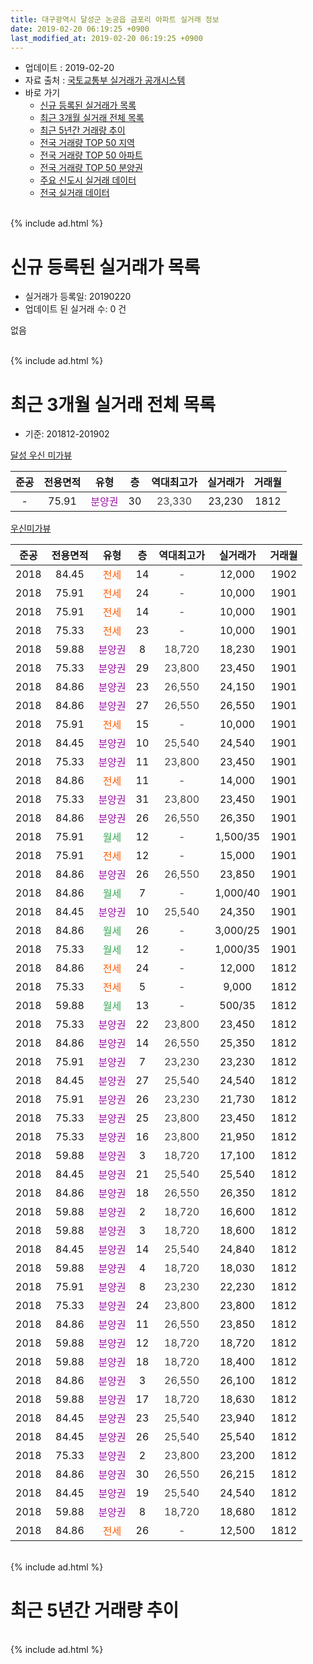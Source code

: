 ```yaml
---
title: 대구광역시 달성군 논공읍 금포리 아파트 실거래 정보
date: 2019-02-20 06:19:25 +0900
last_modified_at: 2019-02-20 06:19:25 +0900
---
```


* 업데이트 : 2019-02-20
* 자료 출처 : [국토교통부 실거래가 공개시스템](http://rt.molit.go.kr)
* 바로 가기
    * [신규 등록된 실거래가 목록](#신규-등록된-실거래가-목록)
    * [최근 3개월 실거래 전체 목록](#최근-3개월-실거래-전체-목록)
    * [최근 5년간 거래량 추이](#최근-5년간-거래량-추이)
    * [전국 거래량 TOP 50 지역](https://inasie.github.io/apt-trade-info/최근-3개월-전국에서-가장-거래가-많이-발생한-지역)
    * [전국 거래량 TOP 50 아파트](https://inasie.github.io/apt-trade-info/최근-3개월-전국에서-가장-거래가-많이-발생한-아파트)
    * [전국 거래량 TOP 50 분양권](https://inasie.github.io/apt-trade-info/최근-3개월-전국에서-가장-거래가-많이-발생한-분양권)
    * [주요 신도시 실거래 데이터](https://inasie.github.io/apt-trade-info/주요-신도시)
    * [전국 실거래 데이터](https://inasie.github.io/apt-trade-info/전국)
<br>
{% include ad.html %}
<br>

# 신규 등록된 실거래가 목록
* 실거래가 등록일: 20190220
* 업데이트 된 실거래 수: 0 건

없음

<br>
{% include ad.html %}
<br>

# 최근 3개월 실거래 전체 목록
* 기준: 201812-201902


[달성 우신 미가뷰](https://search.naver.com/search.naver?query=%EB%8C%80%EA%B5%AC%EA%B4%91%EC%97%AD%EC%8B%9C+%EB%8B%AC%EC%84%B1%EA%B5%B0+%EB%85%BC%EA%B3%B5%EC%9D%8D+%EA%B8%88%ED%8F%AC%EB%A6%AC+%EB%8B%AC%EC%84%B1+%EC%9A%B0%EC%8B%A0+%EB%AF%B8%EA%B0%80%EB%B7%B0)

|준공|전용면적|유형|층|역대최고가|실거래가|거래월|
|:---:|:---:|:---:|:---:|:---:|:---:|:---:|
|-|75.91|<span style="color:#9C11A5">분양권</span>|30|<span style="color:#444444">23,330</span>|23,230|1812|

[우신미가뷰](https://search.naver.com/search.naver?query=%EB%8C%80%EA%B5%AC%EA%B4%91%EC%97%AD%EC%8B%9C+%EB%8B%AC%EC%84%B1%EA%B5%B0+%EB%85%BC%EA%B3%B5%EC%9D%8D+%EA%B8%88%ED%8F%AC%EB%A6%AC+%EC%9A%B0%EC%8B%A0%EB%AF%B8%EA%B0%80%EB%B7%B0)

|준공|전용면적|유형|층|역대최고가|실거래가|거래월|
|:---:|:---:|:---:|:---:|:---:|:---:|:---:|
|2018|84.45|<span style="color:#ff5a00">전세</span>|14|<span style="color:#444444">-</span>|12,000|1902|
|2018|75.91|<span style="color:#ff5a00">전세</span>|24|<span style="color:#444444">-</span>|10,000|1901|
|2018|75.91|<span style="color:#ff5a00">전세</span>|14|<span style="color:#444444">-</span>|10,000|1901|
|2018|75.33|<span style="color:#ff5a00">전세</span>|23|<span style="color:#444444">-</span>|10,000|1901|
|2018|59.88|<span style="color:#9C11A5">분양권</span>|8|<span style="color:#444444">18,720</span>|18,230|1901|
|2018|75.33|<span style="color:#9C11A5">분양권</span>|29|<span style="color:#444444">23,800</span>|23,450|1901|
|2018|84.86|<span style="color:#9C11A5">분양권</span>|23|<span style="color:#444444">26,550</span>|24,150|1901|
|2018|84.86|<span style="color:#9C11A5">분양권</span>|27|<span style="color:#444444">26,550</span>|26,550|1901|
|2018|75.91|<span style="color:#ff5a00">전세</span>|15|<span style="color:#444444">-</span>|10,000|1901|
|2018|84.45|<span style="color:#9C11A5">분양권</span>|10|<span style="color:#444444">25,540</span>|24,540|1901|
|2018|75.33|<span style="color:#9C11A5">분양권</span>|11|<span style="color:#444444">23,800</span>|23,450|1901|
|2018|84.86|<span style="color:#ff5a00">전세</span>|11|<span style="color:#444444">-</span>|14,000|1901|
|2018|75.33|<span style="color:#9C11A5">분양권</span>|31|<span style="color:#444444">23,800</span>|23,450|1901|
|2018|84.86|<span style="color:#9C11A5">분양권</span>|26|<span style="color:#444444">26,550</span>|26,350|1901|
|2018|75.91|<span style="color:#34a853">월세</span>|12|<span style="color:#444444">-</span>|1,500/35|1901|
|2018|75.91|<span style="color:#ff5a00">전세</span>|12|<span style="color:#444444">-</span>|15,000|1901|
|2018|84.86|<span style="color:#9C11A5">분양권</span>|26|<span style="color:#444444">26,550</span>|23,850|1901|
|2018|84.86|<span style="color:#34a853">월세</span>|7|<span style="color:#444444">-</span>|1,000/40|1901|
|2018|84.45|<span style="color:#9C11A5">분양권</span>|10|<span style="color:#444444">25,540</span>|24,350|1901|
|2018|84.86|<span style="color:#34a853">월세</span>|26|<span style="color:#444444">-</span>|3,000/25|1901|
|2018|75.33|<span style="color:#34a853">월세</span>|12|<span style="color:#444444">-</span>|1,000/35|1901|
|2018|84.86|<span style="color:#ff5a00">전세</span>|24|<span style="color:#444444">-</span>|12,000|1812|
|2018|75.33|<span style="color:#ff5a00">전세</span>|5|<span style="color:#444444">-</span>|9,000|1812|
|2018|59.88|<span style="color:#34a853">월세</span>|13|<span style="color:#444444">-</span>|500/35|1812|
|2018|75.33|<span style="color:#9C11A5">분양권</span>|22|<span style="color:#444444">23,800</span>|23,450|1812|
|2018|84.86|<span style="color:#9C11A5">분양권</span>|14|<span style="color:#444444">26,550</span>|25,350|1812|
|2018|75.91|<span style="color:#9C11A5">분양권</span>|7|<span style="color:#444444">23,230</span>|23,230|1812|
|2018|84.45|<span style="color:#9C11A5">분양권</span>|27|<span style="color:#444444">25,540</span>|24,540|1812|
|2018|75.91|<span style="color:#9C11A5">분양권</span>|26|<span style="color:#444444">23,230</span>|21,730|1812|
|2018|75.33|<span style="color:#9C11A5">분양권</span>|25|<span style="color:#444444">23,800</span>|23,450|1812|
|2018|75.33|<span style="color:#9C11A5">분양권</span>|16|<span style="color:#444444">23,800</span>|21,950|1812|
|2018|59.88|<span style="color:#9C11A5">분양권</span>|3|<span style="color:#444444">18,720</span>|17,100|1812|
|2018|84.45|<span style="color:#9C11A5">분양권</span>|21|<span style="color:#444444">25,540</span>|25,540|1812|
|2018|84.86|<span style="color:#9C11A5">분양권</span>|18|<span style="color:#444444">26,550</span>|26,350|1812|
|2018|59.88|<span style="color:#9C11A5">분양권</span>|2|<span style="color:#444444">18,720</span>|16,600|1812|
|2018|59.88|<span style="color:#9C11A5">분양권</span>|3|<span style="color:#444444">18,720</span>|18,600|1812|
|2018|84.45|<span style="color:#9C11A5">분양권</span>|14|<span style="color:#444444">25,540</span>|24,840|1812|
|2018|59.88|<span style="color:#9C11A5">분양권</span>|4|<span style="color:#444444">18,720</span>|18,030|1812|
|2018|75.91|<span style="color:#9C11A5">분양권</span>|8|<span style="color:#444444">23,230</span>|22,230|1812|
|2018|75.33|<span style="color:#9C11A5">분양권</span>|24|<span style="color:#444444">23,800</span>|23,800|1812|
|2018|84.86|<span style="color:#9C11A5">분양권</span>|11|<span style="color:#444444">26,550</span>|23,850|1812|
|2018|59.88|<span style="color:#9C11A5">분양권</span>|12|<span style="color:#444444">18,720</span>|18,720|1812|
|2018|59.88|<span style="color:#9C11A5">분양권</span>|18|<span style="color:#444444">18,720</span>|18,400|1812|
|2018|84.86|<span style="color:#9C11A5">분양권</span>|3|<span style="color:#444444">26,550</span>|26,100|1812|
|2018|59.88|<span style="color:#9C11A5">분양권</span>|17|<span style="color:#444444">18,720</span>|18,630|1812|
|2018|84.45|<span style="color:#9C11A5">분양권</span>|23|<span style="color:#444444">25,540</span>|23,940|1812|
|2018|84.45|<span style="color:#9C11A5">분양권</span>|26|<span style="color:#444444">25,540</span>|25,540|1812|
|2018|75.33|<span style="color:#9C11A5">분양권</span>|2|<span style="color:#444444">23,800</span>|23,200|1812|
|2018|84.86|<span style="color:#9C11A5">분양권</span>|30|<span style="color:#444444">26,550</span>|26,215|1812|
|2018|84.45|<span style="color:#9C11A5">분양권</span>|19|<span style="color:#444444">25,540</span>|24,540|1812|
|2018|59.88|<span style="color:#9C11A5">분양권</span>|8|<span style="color:#444444">18,720</span>|18,680|1812|
|2018|84.86|<span style="color:#ff5a00">전세</span>|26|<span style="color:#444444">-</span>|12,500|1812|


<br>
{% include ad.html %}
<br>

# 최근 5년간 거래량 추이


<div style="width:100%;">
    <canvas id="deal_progress" height="200"></canvas>
</div>

<script>
new Chart(document.getElementById("deal_progress"), {
    type: 'line',
    data: {
        labels: ['201402','201403','201404','201405','201406','201407','201408','201409','201410','201411','201412','201501','201502','201503','201504','201505','201506','201507','201508','201509','201510','201511','201512','201601','201602','201603','201604','201605','201606','201607','201608','201609','201610','201611','201612','201701','201702','201703','201704','201705','201706','201707','201708','201709','201710','201711','201712','201801','201802','201803','201804','201805','201806','201807','201808','201809','201810','201811','201812','201901','201902'],
        datasets: [{
            label: '매매',
            pointRadius: 1,
            data: [0, 0, 0, 0, 0, 0, 0, 0, 0, 0, 0, 0, 0, 0, 0, 0, 0, 0, 0, 0, 0, 0, 0, 0, 0, 0, 0, 0, 0, 0, 0, 0, 0, 0, 0, 0, 0, 0, 0, 0, 0, 0, 0, 0, 0, 0, 0, 16, 18, 16, 6, 5, 6, 7, 12, 14, 8, 12, 28, 10, 0],
            borderColor: "rgba(255, 201, 14, 1)",
            backgroundColor: "rgba(255, 201, 14, 0.5)",
            fill: false,
            lineTension: 0
        },{
            label: '전월세',
            pointRadius: 1,
            data: [0, 0, 0, 0, 0, 0, 0, 0, 0, 0, 0, 0, 0, 0, 0, 0, 0, 0, 0, 0, 0, 0, 0, 0, 0, 0, 0, 0, 0, 0, 0, 0, 0, 0, 0, 0, 0, 0, 0, 0, 0, 0, 0, 0, 0, 0, 0, 0, 0, 0, 0, 0, 0, 0, 0, 0, 3, 2, 4, 10, 1],
            borderColor: "rgba(0, 141, 185, 1)",
            backgroundColor: "rgba(0, 141, 185, 0.5)",
            fill: false,
            lineTension: 0
        }
        ]
    },
    options: {
        responsive: true,
        title: {
            display: false
        },
        tooltips: {
            mode: 'index',
            intersect: false
        },
        hover: {
            mode: 'nearest',
            intersect: true
        },
        scales: {
            xAxes: [{
                display: true,
                scaleLabel: {
                    display: true,
                    labelString: '년/월'
                }
            }],
            yAxes: [{
                display: true,
                ticks: {
                    suggestedMin: 0,
                },
                scaleLabel: {
                    display: true,
                    labelString: '실거래 수'
                }
            }]
        }
    }
});

</script>


<br>
{% include ad.html %}
<br>

